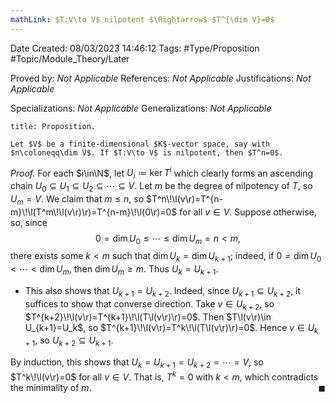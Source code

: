 ```yaml
---
mathLink: $T:V\to V$ nilpotent $\Rightarrow$ $T^{\dim V}=0$
---
```


<div class="topSpace"></div>

Date Created: 08/03/2023 14:46:12
Tags: #Type/Proposition #Topic/Module_Theory/Later

Proved by: <i>Not Applicable</i>
References: <i>Not Applicable</i>
Justifications: <i>Not Applicable</i>

Specializations: <i>Not Applicable</i>
Generalizations: <i>Not Applicable</i>

``` ad-Proposition
title: Proposition.

Let $V$ be a finite-dimensional $K$-vector space, say with $n\coloneqq\dim V$. If $T:V\to V$ is nilpotent, then $T^n=0$.

```

<i>Proof.</i> For each $i\in\N$, let $U_i\coloneqq\ker T^i$ which clearly forms an ascending chain $U_0\subseteq U_1\subseteq U_2\subseteq\cdots\subseteq V$. Let $m$ be the degree of nilpotency of $T$, so $U_m=V$. We claim that $m\leq n$, so $T^n\!\l(v\r)=T^{n-m}\!\l(T^m\!\l(v\r)\r)=T^{n-m}\!\l(0\r)=0$ for all $v\in V$. Suppose otherwise, so, since
$$\begin{equation}
    0=\dim U_0\leq\cdots\leq\dim U_m=n<m,
\end{equation}$$
there exists some $k<m$ such that $\dim U_k=\dim U_{k+1}$; indeed, if $0=\dim U_0<\cdots<\dim U_m$, then $\dim U_m\geq m$. Thus $U_k=U_{k+1}$.
* This also shows that $U_{k+1}=U_{k+2}$. Indeed, since $U_{k+1}\subseteq U_{k+2}$, it suffices to show that converse direction. Take $v\in U_{k+2}$, so $T^{k+2}\!\l(v\r)=T^{k+1}\!\l(T\l(v\r)\r)=0$. Then $T\l(v\r)\in U_{k+1}=U_k$, so $T^{k+1}\!\l(v\r)=T^k\!\l(T\l(v\r)\r)=0$. Hence $v\in U_{k+1}$, so $U_{k+2}\subseteq U_{k+1}$.

By induction, this shows that $U_k=U_{k+1}=U_{k+2}=\cdots=V$, so $T^k\!\l(v\r)=0$ for all $v\in V$. That is, $T^k=0$ with $k<m$, which contradicts the minimality of $m$.<span style="float:right;">$\blacksquare$</span>
